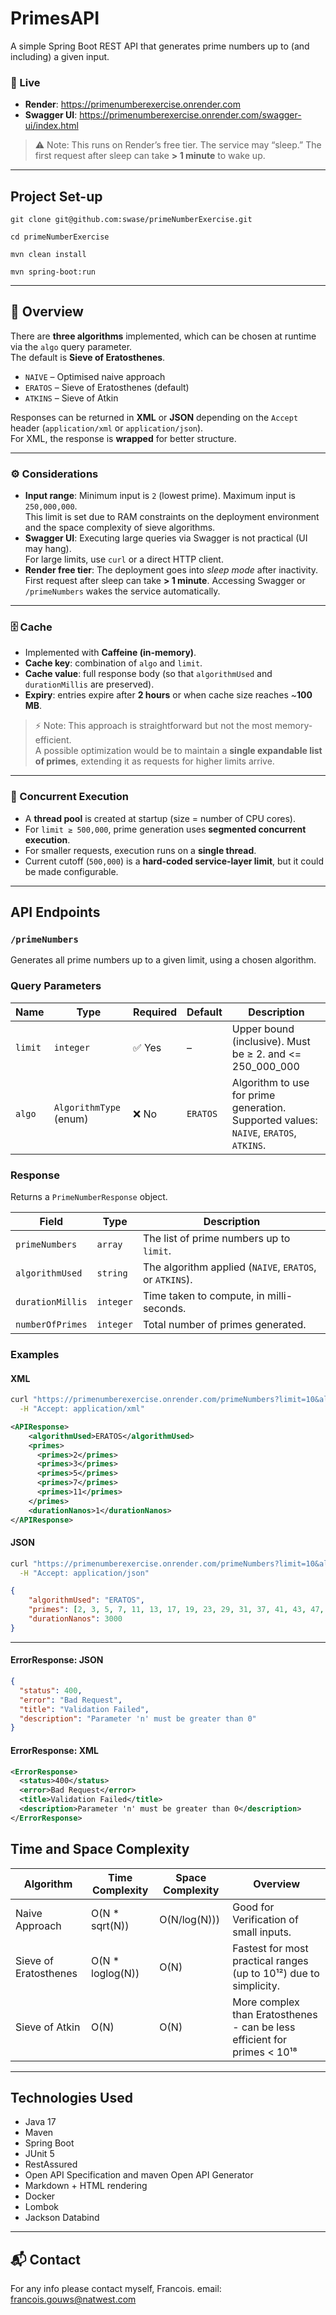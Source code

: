 # PrimesAPI
A simple Spring Boot REST API that generates prime numbers up to (and including) a given input.

### 🔗 Live
- **Render**: https://primenumberexercise.onrender.com
- **Swagger UI**: https://primenumberexercise.onrender.com/swagger-ui/index.html

> ⚠️ Note: This runs on Render’s free tier. The service may “sleep.” The first request after sleep can take **> 1 minute** to wake up.
---

## Project Set-up
```
git clone git@github.com:swase/primeNumberExercise.git

cd primeNumberExercise

mvn clean install

mvn spring-boot:run
```

---
## 🧠 Overview

There are **three algorithms** implemented, which can be chosen at runtime via the `algo` query parameter.  
The default is **Sieve of Eratosthenes**.

- `NAIVE` – Optimised naive approach
- `ERATOS` – Sieve of Eratosthenes (default)
- `ATKINS` – Sieve of Atkin

Responses can be returned in **XML** or **JSON** depending on the `Accept` header (`application/xml` or `application/json`).  
For XML, the response is **wrapped** for better structure.

---

### ⚙️ Considerations

- **Input range**: Minimum input is `2` (lowest prime). Maximum input is `250,000,000`.  
  This limit is set due to RAM constraints on the deployment environment and the space complexity of sieve algorithms.
- **Swagger UI**: Executing large queries via Swagger is not practical (UI may hang).  
  For large limits, use `curl` or a direct HTTP client.
- **Render free tier**: The deployment goes into *sleep mode* after inactivity.  
  First request after sleep can take **> 1 minute**. Accessing Swagger or `/primeNumbers` wakes the service automatically.

---

### 🗄️ Cache

- Implemented with **Caffeine (in-memory)**.
- **Cache key**: combination of `algo` and `limit`.
- **Cache value**: full response body (so that `algorithmUsed` and `durationMillis` are preserved).
- **Expiry**: entries expire after **2 hours** or when cache size reaches ~**100 MB**.

> ⚡️ Note: This approach is straightforward but not the most memory-efficient.  
> A possible optimization would be to maintain a **single expandable list of primes**, extending it as requests for higher limits arrive.

---

### 🧵 Concurrent Execution

- A **thread pool** is created at startup (size = number of CPU cores).
- For `limit ≥ 500,000`, prime generation uses **segmented concurrent execution**.
- For smaller requests, execution runs on a **single thread**.
- Current cutoff (`500,000`) is a **hard-coded service-layer limit**, but it could be made configurable.

---

## API Endpoints

### `/primeNumbers`
Generates all prime numbers up to a given limit, using a chosen algorithm.

### Query Parameters

| Name   | Type                         | Required    | Default  | Description                                                                           |
|--------|------------------------------|-------------|----------|---------------------------------------------------------------------------------------|
| `limit` | `integer`                    | ✅ Yes       | –        | Upper bound (inclusive). Must be ≥ 2. and <= 250_000_000                              |
| `algo`  | `AlgorithmType` (enum)       | ❌ No        | `ERATOS` | Algorithm to use for prime generation. Supported values: `NAIVE`, `ERATOS`, `ATKINS`. |

### Response

Returns a `PrimeNumberResponse` object.

| Field           | Type      | Description                                             |
|-----------------|-----------|---------------------------------------------------------|
| `primeNumbers`  | `array`   | The list of prime numbers up to `limit`.                |
| `algorithmUsed` | `string`  | The algorithm applied (`NAIVE`, `ERATOS`, or `ATKINS`). |
| `durationMillis` | `integer` | Time taken to compute, in milli-seconds.                |
| `numberOfPrimes` | `integer` | Total number of primes generated.                       | 

### Examples

#### XML
```bash
curl "https://primenumberexercise.onrender.com/primeNumbers?limit=10&algo=ERATOS" \
  -H "Accept: application/xml"
```
```xml
<APIResponse>
    <algorithmUsed>ERATOS</algorithmUsed>
    <primes>
      <primes>2</primes>
      <primes>3</primes>
      <primes>5</primes>
      <primes>7</primes>
      <primes>11</primes>
    </primes>
    <durationNanos>1</durationNanos>
</APIResponse>
```

#### JSON
```bash
curl "https://primenumberexercise.onrender.com/primeNumbers?limit=10&algo=ERATOS" \
  -H "Accept: application/json"
```

```json
{
    "algorithmUsed": "ERATOS",
    "primes": [2, 3, 5, 7, 11, 13, 17, 19, 23, 29, 31, 37, 41, 43, 47, 53, 59, 61, 67, 71, 73, 79, 83, 89, 97],
    "durationNanos": 3000
}
```
---

#### ErrorResponse: JSON
```json
{
  "status": 400,
  "error": "Bad Request",
  "title": "Validation Failed",
  "description": "Parameter 'n' must be greater than 0"
}
```

#### ErrorResponse: XML
```xml
<ErrorResponse>
  <status>400</status>
  <error>Bad Request</error>
  <title>Validation Failed</title>
  <description>Parameter 'n' must be greater than 0</description>
</ErrorResponse>
```

## Time and Space Complexity

| Algorithm             | Time Complexity  | Space Complexity | Overview                                                                  |
|-----------------------|------------------|------------------|---------------------------------------------------------------------------|
| Naive Approach        | O(N * sqrt(N))   | O(N/log(N)))     | Good for Verification of small inputs.                                    |
| Sieve of Eratosthenes | O(N * loglog(N)) | O(N)             | Fastest for most practical ranges (up to 10¹²) due to simplicity.         |
| Sieve of Atkin        | O(N)             | O(N)             | More complex than Eratosthenes - can be less efficient for primes <  10¹⁸ |

---

## Technologies Used

- Java 17
- Maven
- Spring Boot
- JUnit 5
- RestAssured
- Open API Specification and maven Open API Generator
- Markdown + HTML rendering
- Docker
- Lombok
- Jackson Databind
---

## 📬 Contact
For any info please contact myself, Francois. email: francois.gouws@natwest.com
